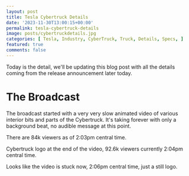 ```yaml
---
layout: post
title: Tesla Cybertruck Details
date: '2023-11-30T13:00:15+00:00'
permalink: tesla-cybertruck-details
image: posts/cybertruckdetails.jpg
categories: [ Tesla, Industry, CyberTruck, Truck, Details, Specs, ]
featured: true
comments: false 
---
```

Today is the detail, we'll be updating this blog post with all the details coming from the release announcement later today.

# The Broadcast
The broadcast started with a very very slow animated video of various interior bits and parts of the Cybertruck. It's taking forever with only a background beat, no audible message at this point.

There are 84k viewers as of 2:03pm central time.

Cybertruck logo at the end of the video, 92.6k viewers currently 2:04pm central time.

Looks like the video is stuck now, 2:06pm central time, just a still logo.

